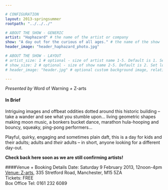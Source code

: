 ```yaml
---

# CONFIGURATION
layout: 2013-springsummer
rootpath: "../../../"

# ABOUT THE SHOW - GENERIC
artist: "Haphazard" # the name of the artist or company
show: "A day out for the curious of all ages." # the name of the show
header_image: "header_haphazard_photo.jpg" 

# ABOUT THE SHOW - LAYOUT
# artist_size: 1 # optional - size of artist name 1-5. Default is 1. Set longer names to lower values
# show_size: 2 # optional - size of show name 2-5. Default is 2. Set longer names to lower values
# header_image: "header.jpg" # optional custom background image, relative to current page

---
```

*Presented by* Word of Warning *+* Z-arts
          
#### In Brief
Intriguing images and offbeat oddities dotted around this historic building – take a wander and see what you stumble upon... living geometric shapes making moon music, a bonkers bucket dance, marathon hula-hooping and bouncy, squeaky, ping-pong performers...    

Playful, quirky, engaging and sometimes plain daft, this is a day for kids and their adults; adults and *their* adults – in short, anyone looking for a different day-out.    

**Check back here soon as we are still confirming artists!**

####Venue + Booking Details
Date: Saturday 9 February 2013, 12noon-4pm    
[Venue: Z-arts](http://www.z-arts.org/about-us/getting-here/), 335 Stretford Road, Manchester, M15 5ZA    
Tickets: FREE    
Box Office Tel: 0161 232 6089